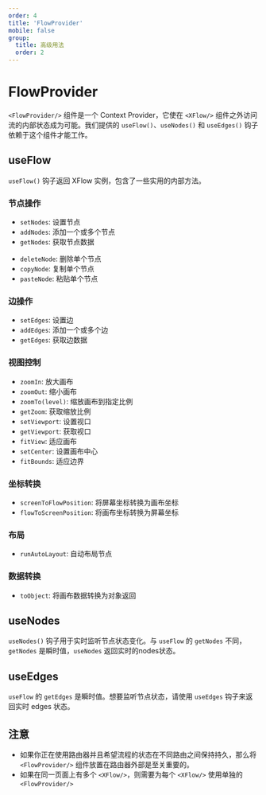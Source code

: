 ```yaml
---
order: 4
title: 'FlowProvider'
mobile: false
group: 
  title: 高级用法
  order: 2
---
```


# FlowProvider

`<FlowProvider/>` 组件是一个 Context Provider，它使在 `<XFlow/>` 组件之外访问流的内部状态成为可能。我们提供的 `useFlow()`、`useNodes()` 和 `useEdges()` 钩子依赖于这个组件才能工作。

<code src="./demo/flow-provider/index.tsx"></code>

## useFlow

`useFlow()` 钩子返回 XFlow 实例，包含了一些实用的内部方法。

### 节点操作
- `setNodes`: 设置节点
- `addNodes`: 添加一个或多个节点
- `getNodes`: 获取节点数据
<!-- - `onNodesChange`: 节点变化时的回调 -->
- `deleteNode`: 删除单个节点
- `copyNode`: 复制单个节点
- `pasteNode`: 粘贴单个节点

### 边操作
- `setEdges`: 设置边
- `addEdges`: 添加一个或多个边
- `getEdges`: 获取边数据
<!-- - `onEdgesChange`: 边变化时的回调 -->
<!-- - `onConnect`: 连接边时的回调 -->

### 视图控制
- `zoomIn`: 放大画布
- `zoomOut`: 缩小画布
- `zoomTo(level)`: 缩放画布到指定比例
- `getZoom`: 获取缩放比例
- `setViewport`: 设置视口
- `getViewport`: 获取视口
- `fitView`: 适应画布
- `setCenter`: 设置画布中心
- `fitBounds`: 适应边界

### 坐标转换
- `screenToFlowPosition`: 将屏幕坐标转换为画布坐标
- `flowToScreenPosition`: 将画布坐标转换为屏幕坐标

### 布局
- `runAutoLayout`: 自动布局节点
<!-- - `layout`: 获取当前布局配置 -->

### 数据转换
- `toObject`: 将画布数据转换为对象返回

## useNodes

`useNodes()` 钩子用于实时监听节点状态变化。与 `useFlow` 的 `getNodes` 不同，`getNodes` 是瞬时值，`useNodes` 返回实时的nodes状态。


## useEdges

`useFlow` 的 `getEdges` 是瞬时值。想要监听节点状态，请使用 `useEdges` 钩子来返回实时 edges 状态。

## 注意

- 如果你正在使用路由器并且希望流程的状态在不同路由之间保持持久，那么将 `<FlowProvider/>` 组件放置在路由器外部是至关重要的。
- 如果在同一页面上有多个 `<XFlow/>`，则需要为每个 `<XFlow/>` 使用单独的 `<FlowProvider/>`
